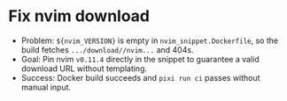 # Fix nvim download

- Problem: `${nvim_VERSION}` is empty in `nvim_snippet.Dockerfile`, so the build fetches `.../download//nvim...` and 404s.
- Goal: Pin nvim `v0.11.4` directly in the snippet to guarantee a valid download URL without templating.
- Success: Docker build succeeds and `pixi run ci` passes without manual input.
